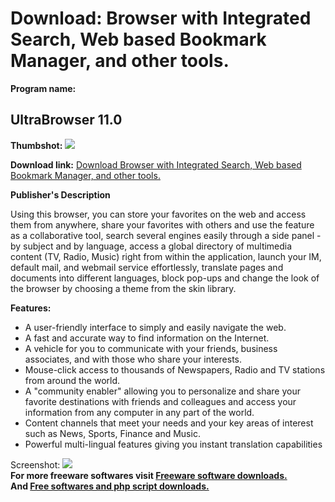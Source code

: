# Download: Browser with Integrated Search, Web based Bookmark Manager, and other tools.

**Program name:**

## UltraBrowser 11.0

  
**Thumbshot:** ![](http://www.freewarefiles.com/screenshot/ultrabrowser_md.jpg)   
  
**Download link:** [Download Browser with Integrated Search, Web based Bookmark Manager, and other tools.](http://freesoftwares.boysofts.com/UltraBrowser-V_program_2407.html)  
  


**Publisher's Description**  
  


Using this browser, you can store your favorites on the web and access them from anywhere, share your favorites with others and use the feature as a collaborative tool, search several engines easily through a side panel - by subject and by language, access a global directory of multimedia content (TV, Radio, Music) right from within the application, launch your IM, default mail, and webmail service effortlessly, translate pages and documents into different languages, block pop-ups and change the look of the browser by choosing a theme from the skin library. 

**Features:**

  * A user-friendly interface to simply and easily navigate the web. 
  * A fast and accurate way to find information on the Internet. 
  * A vehicle for you to communicate with your friends, business associates, and with those who share your interests. 
  * Mouse-click access to thousands of Newspapers, Radio and TV stations from around the world. 
  * A "community enabler" allowing you to personalize and share your favorite destinations with friends and colleagues and access your information from any computer in any part of the world. 
  * Content channels that meet your needs and your key areas of interest such as News, Sports, Finance and Music. 
  * Powerful multi-lingual features giving you instant translation capabilities 

  
  
Screenshot: ![](http://www.freewarefiles.com/screenshot/ultrabrowser.jpg)   
**For more freeware softwares visit [Freeware software downloads.](http://freesoftwares.boysofts.com/)**   
**And [Free softwares and php script downloads.](http://www.boysofts.com/)**

